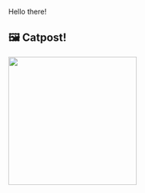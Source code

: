 Hello there!



## 🖼️ Catpost!

<sub>
    <img src="https://cdn2.thecatapi.com/images/UyqOO53FJ.jpg" height="256">
</sub>

